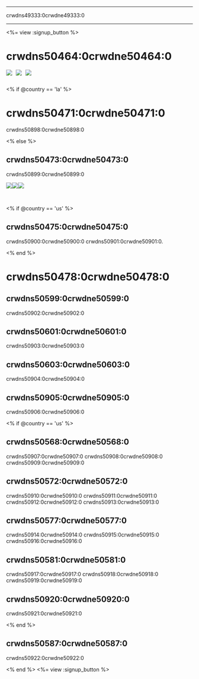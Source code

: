 * * *

crwdns49333:0crwdne49333:0

* * *

<%= view :signup_button %>

# crwdns50464:0crwdne50464:0

<img style="float: left; padding-right: 10px; padding-bottom: 10px;" src="/images/fill-260x200/prize1.jpg" />

<img style="float: left; padding-right: 10px; padding-bottom: 10px;" src="/images/fill-260x200/prize3.png" />

<img styel="float: left; padding-right: 10px; padding-bottom: 10px;" src="/images/fill-260x200/prize4.png" />

<p style="clear:both; height: 0px;">
  &nbsp;
</p>

<% if @country == 'la' %>

# crwdns50471:0crwdne50471:0

crwdns50898:0crwdne50898:0

<% else %>

## crwdns50473:0crwdne50473:0

crwdns50899:0crwdne50899:0

<img style="float:left;" src="/images/fit-130/amazon_giftcards.png" />

<img style="float:left;" src="/images/fit-130/apple_giftcards.png" />

<img styel="float:left;" src="/images/fit-130/microsoft_giftcards.png" />

<p style="clear:both">
  &nbsp;
</p>

<% if @country == 'us' %>

## crwdns50475:0crwdne50475:0

crwdns50900:0crwdne50900:0 crwdns50901:0crwdne50901:0.

<% end %>

# crwdns50478:0crwdne50478:0

## crwdns50599:0crwdne50599:0

crwdns50902:0crwdne50902:0

## crwdns50601:0crwdne50601:0

crwdns50903:0crwdne50903:0

## crwdns50603:0crwdne50603:0

crwdns50904:0crwdne50904:0

## crwdns50905:0crwdne50905:0

crwdns50906:0crwdne50906:0

<% if @country == 'us' %>

## crwdns50568:0crwdne50568:0

crwdns50907:0crwdne50907:0 crwdns50908:0crwdne50908:0 crwdns50909:0crwdne50909:0

## crwdns50572:0crwdne50572:0

crwdns50910:0crwdne50910:0 crwdns50911:0crwdne50911:0 crwdns50912:0crwdne50912:0 crwdns50913:0crwdne50913:0

## crwdns50577:0crwdne50577:0

crwdns50914:0crwdne50914:0 crwdns50915:0crwdne50915:0 crwdns50916:0crwdne50916:0

## crwdns50581:0crwdne50581:0

crwdns50917:0crwdne50917:0 crwdns50918:0crwdne50918:0 crwdns50919:0crwdne50919:0

## crwdns50920:0crwdne50920:0

crwdns50921:0crwdne50921:0

<% end %>

## crwdns50587:0crwdne50587:0

crwdns50922:0crwdne50922:0

<% end %> <%= view :signup_button %>